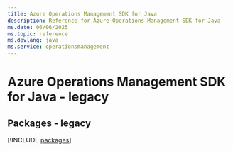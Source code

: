 ```yaml
---
title: Azure Operations Management SDK for Java
description: Reference for Azure Operations Management SDK for Java
ms.date: 06/06/2025
ms.topic: reference
ms.devlang: java
ms.service: operationsmanagement
---
```

# Azure Operations Management SDK for Java - legacy
## Packages - legacy
[!INCLUDE [packages](operations-management-index.md)]